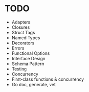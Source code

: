 # TODO
* Adapters
* Closures
* Struct Tags
* Named Types
* Decorators
* Errors
* Functional Options
* Interface Design
* Schema Pattern
* Testing
* Concurrency
* First-class functions & concurrency
* Go doc, generate, vet

